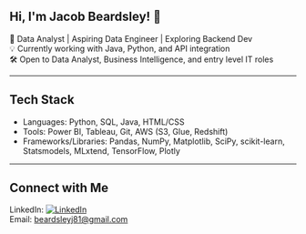 ## Hi, I'm Jacob Beardsley! 👋

🎯 Data Analyst | Aspiring Data Engineer | Exploring Backend Dev  
💡 Currently working with Java, Python, and API integration  
🛠️ Open to Data Analyst, Business Intelligence, and entry level IT roles

---

##  Tech Stack  
- Languages: Python, SQL, Java, HTML/CSS
- Tools: Power BI, Tableau, Git, AWS (S3, Glue, Redshift)
- Frameworks/Libraries: Pandas, NumPy, Matplotlib, SciPy, scikit-learn, Statsmodels, MLxtend, TensorFlow, Plotly

---

## Connect with Me  
LinkedIn: [![LinkedIn](https://img.shields.io/badge/LinkedIn-blue?logo=linkedin&logoColor=white)](https://www.linkedin.com/in/jacob-beardsley-50703a177/)  
Email: beardsleyj81@gmail.com



<!--
**Jbeardsley8/Jbeardsley8** is a ✨ _special_ ✨ repository because its `README.md` (this file) appears on your GitHub profile.

Here are some ideas to get you started:

- 🔭 I’m currently working on ...
- 🌱 I’m currently learning ...
- 👯 I’m looking to collaborate on ...
- 🤔 I’m looking for help with ...
- 💬 Ask me about ...
- 📫 How to reach me: ...
- 😄 Pronouns: ...
- ⚡ Fun fact: ...
-->
